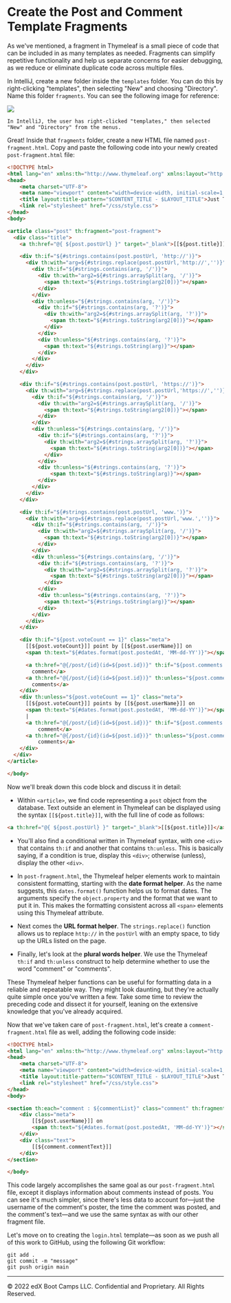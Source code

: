 # Create the Post and Comment Template Fragments

As we've mentioned, a fragment in Thymeleaf is a small piece of code that can be included in as many templates as needed. Fragments can simplify repetitive functionality and help us separate concerns for easier debugging, as we reduce or eliminate duplicate code across multiple files.

In IntelliJ, create a new folder inside the `templates` folder. You can do this by right-clicking "templates", then selecting "New" and choosing "Directory". Name this folder `fragments`. You can see the following image for reference:

![](../Images/200-new-directory.png)

`In IntelliJ, the user has right-clicked "templates," then selected "New" and "Directory" from the menus.`

Great! Inside that `fragments` folder, create a new HTML file named `post-fragment.html`. Copy and paste the following code into your newly created `post-fragment.html` file:

```html
<!DOCTYPE html>
<html lang="en" xmlns:th="http://www.thymeleaf.org" xmlns:layout="http://www.ultraq.net.nz/thymeleaf/layout">
<head>
    <meta charset="UTF-8">
    <meta name="viewport" content="width=device-width, initial-scale=1, shrink-to-fit=no">
    <title layout:title-pattern="$CONTENT_TITLE - $LAYOUT_TITLE">Just Tech News</title>
    <link rel="stylesheet" href="/css/style.css">
</head>
<body>

<article class="post" th:fragment="post-fragment">
  <div class="title">
    <a th:href="@{ ${post.postUrl} }" target="_blank">[[${post.title}]]</a>

    <div th:if="${#strings.contains(post.postUrl, 'http://')}">
      <div th:with="arg=${#strings.replace(post.postUrl,'http://','')}">
        <div th:if="${#strings.contains(arg, '/')}">
          <div th:with="arg2=${#strings.arraySplit(arg, '/')}">
            <span th:text="${#strings.toString(arg2[0])}"></span>
          </div>
        </div>
        <div th:unless="${#strings.contains(arg, '/')}">
          <div th:if="${#strings.contains(arg, '?')}">
            <div th:with="arg2=${#strings.arraySplit(arg, '?')}">
              <span th:text="${#strings.toString(arg2[0])}"></span>
            </div>
          </div>
          <div th:unless="${#strings.contains(arg, '?')}">
            <span th:text="${#strings.toString(arg)}"></span>
          </div>
        </div>
      </div>
    </div>

    <div th:if="${#strings.contains(post.postUrl, 'https://')}">
      <div th:with="arg=${#strings.replace(post.postUrl,'https://','')}">
        <div th:if="${#strings.contains(arg, '/')}">
          <div th:with="arg2=${#strings.arraySplit(arg, '/')}">
            <span th:text="${#strings.toString(arg2[0])}"></span>
          </div>
        </div>
        <div th:unless="${#strings.contains(arg, '/')}">
          <div th:if="${#strings.contains(arg, '?')}">
            <div th:with="arg2=${#strings.arraySplit(arg, '?')}">
              <span th:text="${#strings.toString(arg2[0])}"></span>
            </div>
          </div>
          <div th:unless="${#strings.contains(arg, '?')}">
              <span th:text="${#strings.toString(arg)}"></span>
          </div>
        </div>
      </div>
    </div>

    <div th:if="${#strings.contains(post.postUrl, 'www.')}">
      <div th:with="arg=${#strings.replace(post.postUrl,'www.','')}">
        <div th:if="${#strings.contains(arg, '/')}">
          <div th:with="arg2=${#strings.arraySplit(arg, '/')}">
            <span th:text="${#strings.toString(arg2[0])}"></span>
          </div>
        </div>
        <div th:unless="${#strings.contains(arg, '/')}">
          <div th:if="${#strings.contains(arg, '?')}">
            <div th:with="arg2=${#strings.arraySplit(arg, '?')}">
              <span th:text="${#strings.toString(arg2[0])}"></span>
            </div>
          </div>
          <div th:unless="${#strings.contains(arg, '?')}">
            <span th:text="${#strings.toString(arg)}"></span>
          </div>
        </div>
      </div>
    </div>

    <div th:if="${post.voteCount == 1}" class="meta">
      [[${post.voteCount}]] point by [[${post.userName}]] on
      <span th:text="${#dates.format(post.postedAt, 'MM-dd-YY')}"></span>

      <a th:href="@{/post/{id}(id=${post.id})}" th:if="${post.comments.size() == 1}">[[${post.comments.size()}]]
        comment</a>
      <a th:href="@{/post/{id}(id=${post.id})}" th:unless="${post.comments.size() == 1}">[[${post.comments.size()}]]
        comments</a>
    </div>
    <div th:unless="${post.voteCount == 1}" class="meta">
      [[${post.voteCount}]] points by [[${post.userName}]] on
      <span th:text="${#dates.format(post.postedAt, 'MM-dd-YY')}"></span>
      |
      <a th:href="@{/post/{id}(id=${post.id})}" th:if="${post.comments.size() == 1}">[[${post.comments.size()}]]
          comment</a>
      <a th:href="@{/post/{id}(id=${post.id})}" th:unless="${post.comments.size() == 1}">[[${post.comments.size()}]]
          comments</a>
    </div>
  </div>
</article>

</body>
```

Now we'll break down this code block and discuss it in detail:

* Within `<article>`, we find code representing a `post` object from the database. Text outside an element in Thymeleaf can be displayed using the syntax `[[${post.title}]]`, with the full line of code as follows:

```html
<a th:href="@{ ${post.postUrl} }" target="_blank">[[${post.title}]]</a>
```

* You'll also find a conditional written in Thymeleaf syntax, with one `<div>` that contains `th:if` and another that contains `th:unless`. This is basically saying, if a condition is true, display this `<div>`; otherwise (unless), display the other `<div>`.

* In `post-fragment.html`, the Thymeleaf helper elements work to maintain consistent formatting, starting with the **date format helper**. As the name suggests, this `dates.format()` function helps us to format dates. The arguments specify the `object.property` and the format that we want to put it in. This makes the formatting consistent across all `<span>` elements using this Thymeleaf attribute.

* Next comes the **URL format helper**. The `strings.replace()` function allows us to replace `http://` in the `postUrl` with an empty space, to tidy up the URLs listed on the page.

* Finally, let's look at the **plural words helper**. We use the Thymeleaf `th:if` and `th:unless` construct to help determine whether to use the word "comment" or "comments".

These Thymeleaf helper functions can be useful for formatting data in a reliable and repeatable way. They might look daunting, but they're actually quite simple once you've written a few. Take some time to review the preceding code and dissect it for yourself, leaning on the extensive knowledge that you've already acquired.

Now that we've taken care of `post-fragment.html`, let's create a `comment-fragment.html` file as well, adding the following code inside:

```html
<!DOCTYPE html>
<html lang="en" xmlns:th="http://www.thymeleaf.org" xmlns:layout="http://www.ultraq.net.nz/thymeleaf/layout">
<head>
    <meta charset="UTF-8">
    <meta name="viewport" content="width=device-width, initial-scale=1, shrink-to-fit=no">
    <title layout:title-pattern="$CONTENT_TITLE - $LAYOUT_TITLE">Just Tech News</title>
    <link rel="stylesheet" href="/css/style.css">
</head>
<body>

<section th:each="comment : ${commentList}" class="comment" th:fragment="comment-fragment">
    <div class="meta">
        [[${post.userName}]] on
        <span th:text="${#dates.format(post.postedAt, 'MM-dd-YY')}"></span>
    </div>
    <div class="text">
        [[${comment.commentText}]]
    </div>
</section>

</body>
```

This code largely accomplishes the same goal as our `post-fragment.html` file, except it displays information about comments instead of posts. You can see it's much simpler, since there's less data to account for—just the username of the comment's poster, the time the comment was posted, and the comment's text—and we use the same syntax as with our other fragment file.

Let's move on to creating the `login.html` template—as soon as we push all of this work to GitHub, using the following Git workflow:

```console
git add .
git commit -m "message"
git push origin main
```

---
© 2022 edX Boot Camps LLC. Confidential and Proprietary. All Rights Reserved.